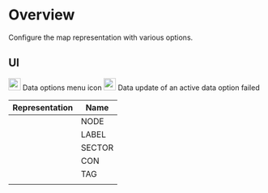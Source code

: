 # Overview
Configure the map representation with various options.
## UI
<img src="https://raw.githubusercontent.com/Risingson/eedocs/master/docs/images/Node-100_off.png" width="24" height="24" border="0" style="opacity:0.9;"> Data options menu icon
<img src="https://raw.githubusercontent.com/Risingson/eedocs/master/docs/images/NodeRed-100_on.png" width="24" height="24" border="0" style="opacity:0.9;"> Data update of an active data option failed



| Representation| Name |
|--|--|
| | NODE |
| | LABEL |
| | SECTOR |
| | CON |
| | TAG |
| |  |

<!--stackedit_data:
eyJoaXN0b3J5IjpbMTcwMjU4MzcxOSw1Mzk4MDA5NDMsLTkxMD
k1MjMyMl19
-->